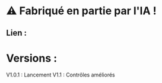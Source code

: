 # ⚠️ Fabriqué en partie par l'IA !  

## Lien :  

# Versions :  
V1.0.1 : Lancement
V1.1 : Contrôles améliorés

